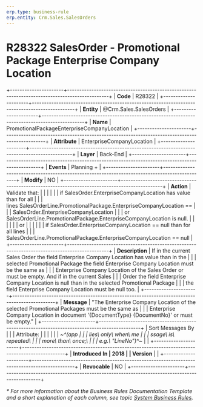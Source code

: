 ```yaml
---
erp.type: business-rule
erp.entity: Crm.Sales.SalesOrders
---
```


# R28322 SalesOrder - Promotional Package Enterprise Company Location
+----------------------+-----------------------------------------------------------------------------------------------+
| **Code**             | R28322                                                                                        |
+----------------------+-----------------------------------------------------------------------------------------------+
| **Entity**           | @Crm.Sales.SalesOrders                                                                        |
+----------------------+-----------------------------------------------------------------------------------------------+
| **Name**             | PromotionalPackageEnterpriseCompanyLocation                                                   |
+----------------------+-----------------------------------------------------------------------------------------------+
| **Attribute**        | EnterpriseCompanyLocation                                                                     |
+----------------------+-----------------------------------------------------------------------------------------------+
| **Layer**            | Back-End                                                                                      |
+----------------------+-----------------------------------------------------------------------------------------------+
| **Events**           | Planning +                                                                                    |
+----------------------+-----------------------------------------------------------------------------------------------+
| **Modify**           | NO                                                                                            |
+----------------------+-----------------------------------------------------------------------------------------------+
| **Action**           | Validate that:                                                                                |
|                      |                                                                                               |
|                      | if SalesOrder.EnterpriseCompanyLocation has value than for all                                |
|                      | lines SalesOrderLine.PromotionalPackage.EnterpriseCompanyLocation ==                          |
|                      | SalesOrder.EnterpriseCompanyLocation                                                          |
|                      | or SalesOrderLine.PromotionalPackage.EnterpriseCompanyLocation is null.                       |
|                      |                                                                                               |
|                      | or                                                                                            |
|                      |                                                                                               |
|                      | if SalesOrder.EnterpriseCompanyLocation == null than for all lines                            |
|                      | SalesOrderLine.PromotionalPackage.EnterpriseCompanyLocation == null                           |
+----------------------+-----------------------------------------------------------------------------------------------+
| **Description**      | If in the current Sales Order the field Enterprise Company Location has value than in the     |
|                      | selected Promotional Package the field Enterprise Company Location must be the same as        |
|                      | Enterprise Company Location of the Sales Order or must be empty. And if in the current Sales  |
|                      | Order the field Enterprise Company Location is null than in the selected Promotional Package  |
|                      | the field Enterprise Company Location must be null too.                                       |
+----------------------+-----------------------------------------------------------------------------------------------+
| **Message**          | \"The Enterprise Company Location of the selected Promotional Packages must be the same as    |
|                      | Enterprise Company Location in document \'{DocumentType} {DocumentNo}\' or must be empty.\"   |
+----------------------+-----------------------------------------------------------------------------------------------+
| Sort Messages By     |                                                                                               |
| Attribute:           |                                                                                               |
|                      |                                                                                               |
| *~^(app              |                                                                                               |
| lies\ only\ when\ me |                                                                                               |
| ssage\ is\ repeated\ |                                                                                               |
|  more\ than\ once;\  |                                                                                               |
| e.g.\ \"LineNo\")^~* |                                                                                               |
+----------------------+-----------------------------------------------------------------------------------------------+
| **Introduced In      | 2018                                                                                          |
| Version**            |                                                                                               |
+----------------------+-----------------------------------------------------------------------------------------------+
| **Revocable**        | NO                                                                                            |
+----------------------+-----------------------------------------------------------------------------------------------+

*\* For more information about the Business Rules Documentation Template and a short explanation of each column, see
topic [System Business Rules](../templates/template-description-system-business-rules.md).*

